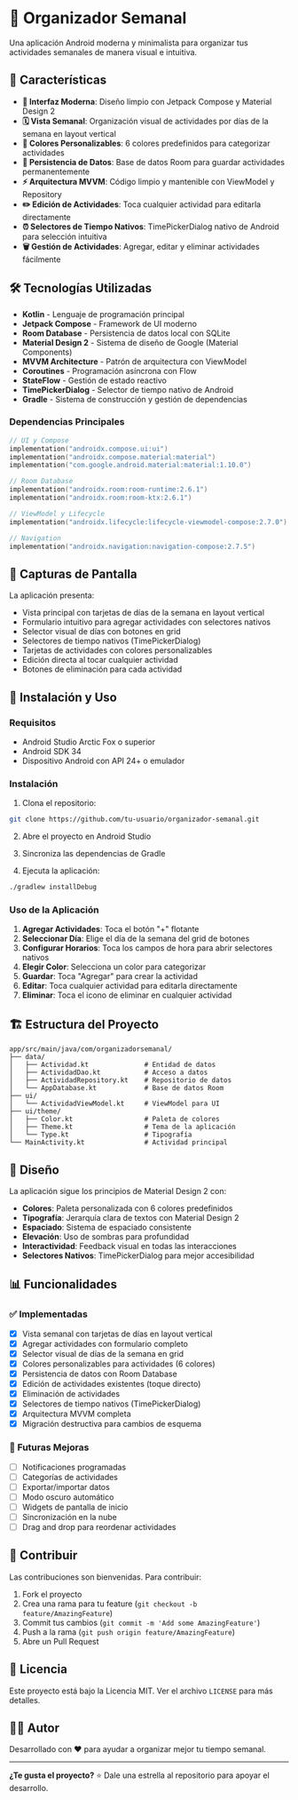 # 📅 Organizador Semanal

Una aplicación Android moderna y minimalista para organizar tus actividades semanales de manera visual e intuitiva.

## 🎯 Características

- **📱 Interfaz Moderna**: Diseño limpio con Jetpack Compose y Material Design 2
- **🗓️ Vista Semanal**: Organización visual de actividades por días de la semana en layout vertical
- **🎨 Colores Personalizables**: 6 colores predefinidos para categorizar actividades
- **💾 Persistencia de Datos**: Base de datos Room para guardar actividades permanentemente
- **⚡ Arquitectura MVVM**: Código limpio y mantenible con ViewModel y Repository
- **✏️ Edición de Actividades**: Toca cualquier actividad para editarla directamente
- **⏰ Selectores de Tiempo Nativos**: TimePickerDialog nativo de Android para selección intuitiva
- **🗑️ Gestión de Actividades**: Agregar, editar y eliminar actividades fácilmente

## 🛠️ Tecnologías Utilizadas

- **Kotlin** - Lenguaje de programación principal
- **Jetpack Compose** - Framework de UI moderno
- **Room Database** - Persistencia de datos local con SQLite
- **Material Design 2** - Sistema de diseño de Google (Material Components)
- **MVVM Architecture** - Patrón de arquitectura con ViewModel
- **Coroutines** - Programación asíncrona con Flow
- **StateFlow** - Gestión de estado reactivo
- **TimePickerDialog** - Selector de tiempo nativo de Android
- **Gradle** - Sistema de construcción y gestión de dependencias

### Dependencias Principales
```kotlin
// UI y Compose
implementation("androidx.compose.ui:ui")
implementation("androidx.compose.material:material")
implementation("com.google.android.material:material:1.10.0")

// Room Database
implementation("androidx.room:room-runtime:2.6.1")
implementation("androidx.room:room-ktx:2.6.1")

// ViewModel y Lifecycle
implementation("androidx.lifecycle:lifecycle-viewmodel-compose:2.7.0")

// Navigation
implementation("androidx.navigation:navigation-compose:2.7.5")
```

## 📱 Capturas de Pantalla

La aplicación presenta:
- Vista principal con tarjetas de días de la semana en layout vertical
- Formulario intuitivo para agregar actividades con selectores nativos
- Selector visual de días con botones en grid
- Selectores de tiempo nativos (TimePickerDialog)
- Tarjetas de actividades con colores personalizables
- Edición directa al tocar cualquier actividad
- Botones de eliminación para cada actividad

## 🚀 Instalación y Uso

### Requisitos
- Android Studio Arctic Fox o superior
- Android SDK 34
- Dispositivo Android con API 24+ o emulador

### Instalación
1. Clona el repositorio:
```bash
git clone https://github.com/tu-usuario/organizador-semanal.git
```

2. Abre el proyecto en Android Studio

3. Sincroniza las dependencias de Gradle

4. Ejecuta la aplicación:
```bash
./gradlew installDebug
```

### Uso de la Aplicación
1. **Agregar Actividades**: Toca el botón "+" flotante
2. **Seleccionar Día**: Elige el día de la semana del grid de botones
3. **Configurar Horarios**: Toca los campos de hora para abrir selectores nativos
4. **Elegir Color**: Selecciona un color para categorizar
5. **Guardar**: Toca "Agregar" para crear la actividad
6. **Editar**: Toca cualquier actividad para editarla directamente
7. **Eliminar**: Toca el icono de eliminar en cualquier actividad

## 🏗️ Estructura del Proyecto

```
app/src/main/java/com/organizadorsemanal/
├── data/
│   ├── Actividad.kt              # Entidad de datos
│   ├── ActividadDao.kt           # Acceso a datos
│   ├── ActividadRepository.kt    # Repositorio de datos
│   └── AppDatabase.kt            # Base de datos Room
├── ui/
│   └── ActividadViewModel.kt     # ViewModel para UI
├── ui/theme/
│   ├── Color.kt                  # Paleta de colores
│   ├── Theme.kt                  # Tema de la aplicación
│   └── Type.kt                   # Tipografía
└── MainActivity.kt               # Actividad principal
```

## 🎨 Diseño

La aplicación sigue los principios de Material Design 2 con:
- **Colores**: Paleta personalizada con 6 colores predefinidos
- **Tipografía**: Jerarquía clara de textos con Material Design 2
- **Espaciado**: Sistema de espaciado consistente
- **Elevación**: Uso de sombras para profundidad
- **Interactividad**: Feedback visual en todas las interacciones
- **Selectores Nativos**: TimePickerDialog para mejor accesibilidad

## 📊 Funcionalidades

### ✅ Implementadas
- [x] Vista semanal con tarjetas de días en layout vertical
- [x] Agregar actividades con formulario completo
- [x] Selector visual de días de la semana en grid
- [x] Colores personalizables para actividades (6 colores)
- [x] Persistencia de datos con Room Database
- [x] Edición de actividades existentes (toque directo)
- [x] Eliminación de actividades
- [x] Selectores de tiempo nativos (TimePickerDialog)
- [x] Arquitectura MVVM completa
- [x] Migración destructiva para cambios de esquema

### 🔄 Futuras Mejoras
- [ ] Notificaciones programadas
- [ ] Categorías de actividades
- [ ] Exportar/importar datos
- [ ] Modo oscuro automático
- [ ] Widgets de pantalla de inicio
- [ ] Sincronización en la nube
- [ ] Drag and drop para reordenar actividades

## 🤝 Contribuir

Las contribuciones son bienvenidas. Para contribuir:

1. Fork el proyecto
2. Crea una rama para tu feature (`git checkout -b feature/AmazingFeature`)
3. Commit tus cambios (`git commit -m 'Add some AmazingFeature'`)
4. Push a la rama (`git push origin feature/AmazingFeature`)
5. Abre un Pull Request

## 📝 Licencia

Este proyecto está bajo la Licencia MIT. Ver el archivo `LICENSE` para más detalles.

## 👨‍💻 Autor

Desarrollado con ❤️ para ayudar a organizar mejor tu tiempo semanal.

---

**¿Te gusta el proyecto?** ⭐ Dale una estrella al repositorio para apoyar el desarrollo.